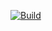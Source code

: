 [![Build](https://github.com/wiaoj/ecommerce/actions/workflows/test.yml/badge.svg)](https://github.com/wiaoj/ecommerce/actions/workflows/test.yml) 
